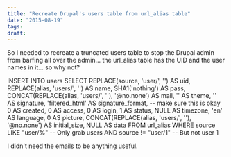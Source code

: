 ```yaml
---
title: "Recreate Drupal's users table from url_alias table"
date: "2015-08-19"
tags:
draft:
---
```


So I needed to recreate a truncated users table to stop the Drupal admin from barfing all over the admin... the url_alias table has the UID and the user names in it... so why not?

<mysql>INSERT INTO users
  SELECT
    REPLACE(source, 'user/', '') AS uid,
    REPLACE(alias, 'users/', '') AS name,
    SHA1('nothing') AS pass,
    CONCAT(REPLACE(alias, 'users/', ''), '@no.none') AS mail,
    '' AS theme,
    '' AS signature,
    'filtered_html' AS signature_format, -- make sure this is okay
    0 AS created,
    0 AS access,
    0 AS login,
    1 AS status,
    NULL AS timezone,
    'en' AS language,
    0 AS picture,
    CONCAT(REPLACE(alias, 'users/', ''), '@no.none') AS initial_size,
    NULL AS data
  FROM url_alias
  WHERE source LIKE "user/%" -- Only grab users
  AND source != "user/1" -- But not user 1</mysql>

I didn't need the emails to be anything useful.
